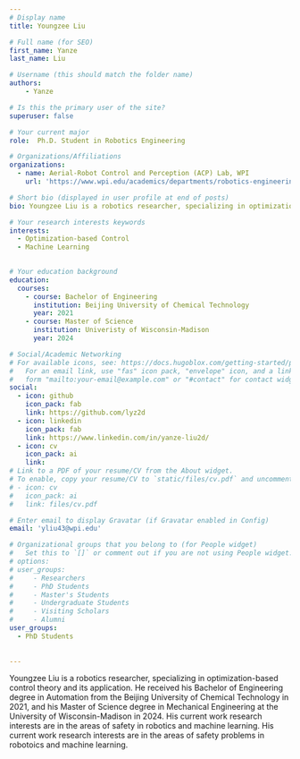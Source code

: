 ```yaml
---
# Display name
title: Youngzee Liu

# Full name (for SEO)
first_name: Yanze
last_name: Liu

# Username (this should match the folder name)
authors:
    - Yanze

# Is this the primary user of the site?
superuser: false

# Your current major 
role:  Ph.D. Student in Robotics Engineering

# Organizations/Affiliations
organizations:
  - name: Aerial-Robot Control and Perception (ACP) Lab, WPI
    url: 'https://www.wpi.edu/academics/departments/robotics-engineering/research/groups'

# Short bio (displayed in user profile at end of posts)
bio: Youngzee Liu is a robotics researcher, specializing in optimization-based control theory and its application. He received his Bachelor of Engineering degree in Automation from the Beijing University of Chemical Technology in 2021, and his Master of Science degree in Mechanical Engineering at the University of Wisconsin-Madison in 2024. His current work research interests are in the areas of safety in robotics and machine learning. 

# Your research interests keywords
interests:
  - Optimization-based Control
  - Machine Learning
  

# Your education background
education:
  courses:
    - course: Bachelor of Engineering
      institution: Beijing University of Chemical Technology
      year: 2021 
    - course: Master of Science
      institution: Univeristy of Wisconsin-Madison
      year: 2024

# Social/Academic Networking
# For available icons, see: https://docs.hugoblox.com/getting-started/page-builder/#icons
#   For an email link, use "fas" icon pack, "envelope" icon, and a link in the
#   form "mailto:your-email@example.com" or "#contact" for contact widget.
social:
  - icon: github
    icon_pack: fab
    link: https://github.com/lyz2d
  - icon: linkedin
    icon_pack: fab
    link: https://www.linkedin.com/in/yanze-liu2d/
  - icon: cv
    icon_pack: ai
    link:
# Link to a PDF of your resume/CV from the About widget.
# To enable, copy your resume/CV to `static/files/cv.pdf` and uncomment the lines below.
# - icon: cv
#   icon_pack: ai
#   link: files/cv.pdf

# Enter email to display Gravatar (if Gravatar enabled in Config)
email: 'yliu43@wpi.edu'

# Organizational groups that you belong to (for People widget)
#   Set this to `[]` or comment out if you are not using People widget.
# options: 
# user_groups:
#     - Researchers
#     - PhD Students
#     - Master's Students
#     - Undergraduate Students
#     - Visiting Scholars
#     - Alumni
user_groups:
  - PhD Students
  
  
---
```

Youngzee Liu is a robotics researcher, specializing in optimization-based control theory and its application. He received his Bachelor of Engineering degree in Automation from the Beijing University of Chemical Technology in 2021, and his Master of Science degree in Mechanical Engineering at the University of Wisconsin-Madison in 2024. His current work research interests are in the areas of safety in robotics and machine learning. 
His current work research interests are in the areas of safety problems in robotoics and machine learning. 

